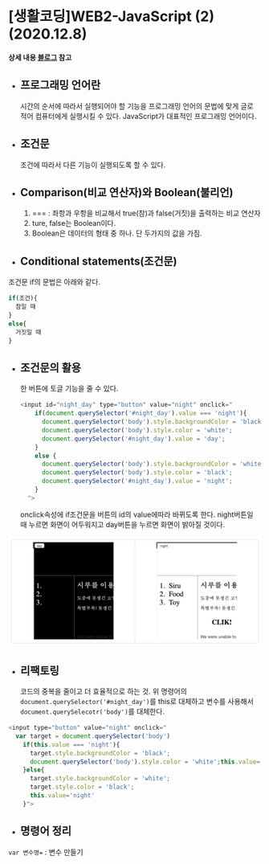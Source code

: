 # [생활코딩]WEB2-JavaScript (2) (2020.12.8)  

  

**상세 내용 [블로그](https://greedysiru.tistory.com/13?category=860707) 참고**  

  

* ## 프로그래밍 언어란  

  시간의 순서에 따라서 실행되어야 할 기능을 프로그래밍 언어의 문법에 맞게 글로 적어 컴퓨터에게 실행시킬 수 있다. JavaScript가 대표적인 프로그래밍 언어이다.  



* ## 조건문

  조건에 따라서 다른 기능이 실행되도록 할 수 있다.



* ## Comparison(비교 연산자)와 Boolean(불리언)  

  1. === : 좌항과 우항을 비교해서 true(참)과 false(거짓)을 출력하는 비교 연산자
  2. ture, false는 Boolean이다.
  3. Boolean은 데이터의 형태 중 하나. 단 두가지의 값을 가짐.



* ## Conditional statements(조건문)

조건문 if의 문법은 아래와 같다.

```javascript
if(조건){
  참일 때
}
else{
  거짓일 때
}
```



* ## 조건문의 활용

  한 버튼에 토글 기능을 줄 수 있다.

  ```javascript
  <input id="night_day" type="button" value="night" onclick="
      if(document.querySelector('#night_day').value === 'night'){
        document.querySelector('body').style.backgroundColor = 'black';
        document.querySelector('body').style.color = 'white';
        document.querySelector('#night_day').value = 'day';
      } 
      else {
        document.querySelector('body').style.backgroundColor = 'white';
        document.querySelector('body').style.color = 'black';
        document.querySelector('#night_day').value = 'night';
      }
    ">
  
  
  ```

  onclick속성에 if조건문을 버튼의 id의 value에따라 바뀌도록 한다. night버튼일 때 누르면 화면이 어두워지고 day버튼을 누르면 화면이 밝아질 것이다.

![if](/etc/images/JavaScript2-1.png)



* ## 리팩토링

  코드의 중복을 줄이고 더 효율적으로 하는 것. 위 명령어의 `document.querySelector('#night_day')`를 this로 대체하고 변수를 사용해서 `document.querySelecotr('body')`를 대체한다.

```javascript
<input type="button" value="night" onclick="
  var target = document.querySelector('body')
    if(this.value === 'night'){
      target.style.backgroundColor = 'black';
      document.querySelector('body').style.color = 'white';this.value='day';
    }else{
      target.style.backgroundColor = 'white';
      target.style.color = 'black';
      this.value='night'
    }">
```



* ## 명령어 정리

`var 변수명=` : 변수 만들기